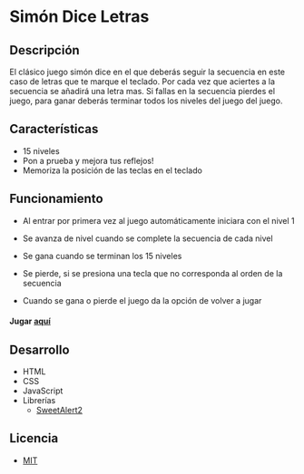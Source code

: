 # Simón Dice Letras

## Descripción

El clásico juego simón dice en el que deberás seguir la secuencia en este caso de letras que te marque el teclado. Por cada vez que aciertes a la secuencia se añadirá una letra mas. Si fallas en la secuencia pierdes el juego, para ganar deberás terminar todos los niveles del juego del juego.

## Características

- 15 niveles
- Pon a prueba y mejora tus reflejos!
- Memoriza la posición de las teclas en el teclado

## Funcionamiento

- Al entrar por primera vez al juego automáticamente iniciara con el nivel 1


- Se avanza de nivel cuando se complete la secuencia de cada nivel


- Se gana cuando se terminan los 15 niveles


- Se pierde, si se presiona una tecla que no corresponda al orden de la secuencia 


- Cuando se gana o pierde el juego da la opción de volver a jugar

#### Jugar [aquí](https://victhugo.github.io/game-simon-says/)

## Desarrollo

- HTML
- CSS
- JavaScript
- Librerías
  - [SweetAlert2](https://limonte.github.io/sweetalert2/)

## Licencia

- [MIT](https://opensource.org/licenses/MIT)